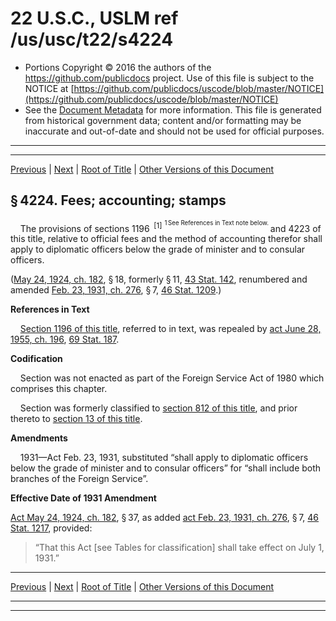 ---
---

# 22 U.S.C., USLM ref /us/usc/t22/s4224

* Portions Copyright © 2016 the authors of the https://github.com/publicdocs project.
  Use of this file is subject to the NOTICE at [https://github.com/publicdocs/uscode/blob/master/NOTICE](https://github.com/publicdocs/uscode/blob/master/NOTICE)
* See the [Document Metadata](././../../../../..//README.md) for more information.
  This file is generated from historical government data; content and/or formatting may be inaccurate and out-of-date and should not be used for official purposes.

----------
----------

[Previous](./../../../../..//us/usc/t22/ch52/schXIV/m__us_usc_t22_s4223.md) | [Next](./../../../../..//us/usc/t22/ch52/schXIV/m__us_usc_t22_s4225.md) | [Root of Title](./../../../../../) | [Other Versions of this Document](https://publicdocs.github.io/go/links?ns=uslm&ref=%2Fus%2Fusc%2Ft22%2Fs4224)

## § 4224. Fees; accounting; stamps

    The provisions of sections 1196  <sup>\[1\]</sup>  <sup><sup> 1 See References in Text note below. </sup></sup>  and 4223 of this title, relative to official fees and the method of accounting therefor shall apply to diplomatic officers below the grade of minister and to consular officers.

([May 24, 1924, ch. 182][/us/act/1924-05-24/ch182], § 18, formerly § 11, [43 Stat. 142][/us/stat/43/142], renumbered and amended [Feb. 23, 1931, ch. 276][/us/act/1931-02-23/ch276], § 7, [46 Stat. 1209][/us/stat/46/1209].)

 __References in Text__ 

    [Section 1196 of this title][/us/usc/t22/s1196], referred to in text, was repealed by [act June 28, 1955, ch. 196][/us/act/1955-06-28/ch196], [69 Stat. 187][/us/stat/69/187].

 __Codification__ 

    Section was not enacted as part of the Foreign Service Act of 1980 which comprises this chapter.

    Section was formerly classified to [section 812 of this title][/us/usc/t22/s812], and prior thereto to [section 13 of this title][/us/usc/t22/s13].

 __Amendments__ 

    1931—Act Feb. 23, 1931, substituted “shall apply to diplomatic officers below the grade of minister and to consular officers” for “shall include both branches of the Foreign Service”.

 __Effective Date of 1931 Amendment__ 

[Act May 24, 1924, ch. 182][/us/act/1924-05-24/ch182], § 37, as added [act Feb. 23, 1931, ch. 276][/us/act/1931-02-23/ch276], § 7, [46 Stat. 1217][/us/stat/46/1217], provided: 

> “That this Act \[see Tables for classification\] shall take effect on July 1, 1931.”

----------

[Previous](./../../../../..//us/usc/t22/ch52/schXIV/m__us_usc_t22_s4223.md) | [Next](./../../../../..//us/usc/t22/ch52/schXIV/m__us_usc_t22_s4225.md) | [Root of Title](./../../../../../) | [Other Versions of this Document](https://publicdocs.github.io/go/links?ns=uslm&ref=%2Fus%2Fusc%2Ft22%2Fs4224)

----------
----------

[/us/act/1924-05-24/ch182]: https://publicdocs.github.io/go/links?ns=uslm&ref=%2Fus%2Fact%2F1924-05-24%2Fch182
[/us/stat/43/142]: https://publicdocs.github.io/go/links?ns=uslm&ref=%2Fus%2Fstat%2F43%2F142
[/us/act/1931-02-23/ch276]: https://publicdocs.github.io/go/links?ns=uslm&ref=%2Fus%2Fact%2F1931-02-23%2Fch276
[/us/stat/46/1209]: https://publicdocs.github.io/go/links?ns=uslm&ref=%2Fus%2Fstat%2F46%2F1209
[/us/usc/t22/s1196]: https://publicdocs.github.io/go/links?ns=uslm&ref=%2Fus%2Fusc%2Ft22%2Fs1196
[/us/act/1955-06-28/ch196]: https://publicdocs.github.io/go/links?ns=uslm&ref=%2Fus%2Fact%2F1955-06-28%2Fch196
[/us/stat/69/187]: https://publicdocs.github.io/go/links?ns=uslm&ref=%2Fus%2Fstat%2F69%2F187
[/us/usc/t22/s812]: https://publicdocs.github.io/go/links?ns=uslm&ref=%2Fus%2Fusc%2Ft22%2Fs812
[/us/usc/t22/s13]: https://publicdocs.github.io/go/links?ns=uslm&ref=%2Fus%2Fusc%2Ft22%2Fs13
[/us/act/1924-05-24/ch182]: https://publicdocs.github.io/go/links?ns=uslm&ref=%2Fus%2Fact%2F1924-05-24%2Fch182
[/us/act/1931-02-23/ch276]: https://publicdocs.github.io/go/links?ns=uslm&ref=%2Fus%2Fact%2F1931-02-23%2Fch276
[/us/stat/46/1217]: https://publicdocs.github.io/go/links?ns=uslm&ref=%2Fus%2Fstat%2F46%2F1217


